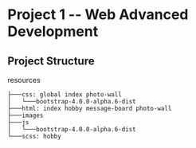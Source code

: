 # Project 1 -- Web Advanced Development

## Project Structure

resources
  
    ├───css: global index photo-wall
    │   └───bootstrap-4.0.0-alpha.6-dist
    ├───html: index hobby message-board photo-wall
    ├───images
    ├───js
    │   └───bootstrap-4.0.0-alpha.6-dist
    └───scss: hobby


